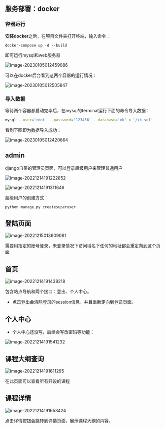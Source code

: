 ## 服务部署：docker

### 容器运行

**安装docker**之后，在项目文件夹打开终端，输入命令：

```
docker-compose up -d --build
```

即可运行mysql和web服务器

![image-20230105012459086](assets/image-20230105012459086.png)

可以在docker后台看到这两个容器的运行情况：

![image-20230105012505847](assets/image-20230105012505847.png)

### 导入数据

等待两个容器都启动完毕后，在mysql的terminal运行下面的命令导入数据：

```sh
mysql --user='root' --password='123456' --database='xk' < '/xk.sql'
```

看到下图即为数据导入成功：

![image-20230105012420664](assets/image-20230105012420664.png)

## admin

django自带的管理员页面，可以登录超级用户来管理普通用户

![image-20221214191222852](assets/image-20221214191222852.png)

![image-20221214191311646](assets/image-20221214191311646.png)

超级用户的创建方式：

```
python manage.py createsuperuser
```



## 登陆页面

![image-20221215013609081](assets/image-20221215013609081.png)

需要用指定的账号登录，未登录情况下访问域名下任何的地址都会重定向到这个页面

## 首页

![image-20221214191438218](assets/image-20221214191438218.png)

包含站点导航和两个接口：登出、个人中心。

- 点击登出会清除登录的session信息，并且重新定向到登录页面。

## 个人中心

- 个人中心还没写，后续会写改密码等功能：

![image-20221214191541232](assets/image-20221214191541232.png)

## 课程大纲查询

![image-20221214191611295](assets/image-20221214191611295.png)

在此页面可以查看所有开设的课程

## 课程详情

![image-20221214191653424](assets/image-20221214191653424.png)

点击详情按钮会跳转到详情页面，展示课程大纲的内容。